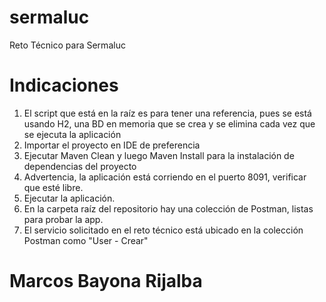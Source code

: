 # sermaluc
Reto Técnico para Sermaluc

# Indicaciones
1. El script que está en la raíz es para tener una referencia, pues se está usando H2, una BD en memoria que se crea y se elimina cada vez que se ejecuta la aplicación
2. Importar el proyecto en IDE de preferencia
3. Ejecutar Maven Clean y luego Maven Install para la instalación de dependencias del proyecto
4. Advertencia, la aplicación está corriendo en el puerto 8091, verificar que esté libre.
5. Ejecutar la aplicación.
6. En la carpeta raíz del repositorio hay una colección de Postman, listas para probar la app.
7. El servicio solicitado en el reto técnico está ubicado en la colección Postman como "User - Crear"

# Marcos Bayona Rijalba
